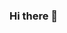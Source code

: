 ### Hi there 👋

<!--
[![Anurag's GitHub stats](https://github-readme-stats.vercel.app/api?username=devhiep8181)](https://github.com/anuraghazra/github-readme-stats)
-->
